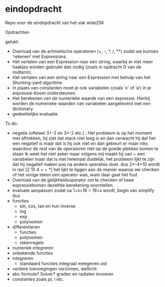 # eindopdracht

Repo voor de eindopdracht van het vak wisb256

Opdrachten

gelukt:

- Overload van de aritmetische operatoren (+, -, *, /, **) zodat we kunnen ‘rekenen’ met Expressions.
- Het vertalen van een Expression naar een string, waarbij er niet meer haakjes worden gebruikt dan
nodig (zoals in opdracht G van de midterm).
- Het vertalen van een string naar een Expression met behulp van het Shunting-yard algoritme.
- In plaats van constanten moet je ook variabelen (zoals ‘x’ of ‘a’) in je expressie-boom ondersteunen.
- Het berekenen van de numerieke waarde van een expressie. Hierbij worden de numerieke waarden van 
variabelen aangeleverd met een dictionary.
-  gedeeltelijke evaluatie

To do:

- negatie (oftewel 3+-2 en 3*-2 etc.) : 
Het probleem is op het moment met aftrekken, hij ziet dat stack niet leeg is en dan verwacht hij dat het een negatief is maar dat is hij ook niet en dan gebeurt er maar niks waardoor de rest van de operatoren niet op de goede plekken komen te staan
Ik weet het niet zeker maar volgens mij maakt hij van ~ een variabelen maar dat is niet helemaal duidelijk, het probleem lijkt te zijn dat hij negatief maken pas na andere operaties doet. dus 2*-4+10 wordt in rpn [2 10 4 + ~ *] 
het lijkt te liggen aan de manier waarop we checken of het vorige teken een operator was, want daar gaat het fout
- Overload van de gelijkheidsoperator om te checken of twee expressiebomen dezelfde berekening voorstellen.
-  evaluate aanpassen zodat oa 1+x+18 =  19+x wordt, begin van simplify dus
- functies
    - sin, cos, tan en hun inverse
    - log
    - exp
    - polynomen
- differentieren
    - functies
    - polynomen
    - rekenregels
- numeriek integreren
- onbekende functies
- integreren
    - standaard functies integraal meegeven oid
- verdere toevoegingen verzinnen, wellicht: 
- abc formule? Solver? graden en radialen invoeren
- constantes zoals pi, i etc.



